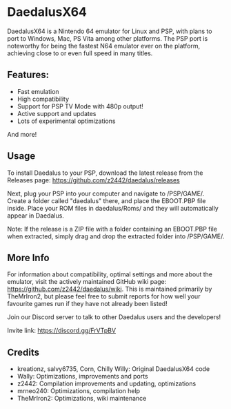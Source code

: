 # DaedalusX64
 
DaedalusX64 is a Nintendo 64 emulator for Linux and PSP, with plans to port to Windows, Mac, PS Vita among other platforms. The PSP port is noteworthy for being the fastest N64 emulator ever on the platform, achieving close to or even full speed in many titles.
 
## Features:
 
- Fast emulation
- High compatibility
- Support for PSP TV Mode with 480p output!
- Active support and updates
- Lots of experimental optimizations
 
And more!
 
## Usage
 
To install Daedalus to your PSP, download the latest release from the Releases page: https://github.com/z2442/daedalus/releases
 
Next, plug your PSP into your computer and navigate to /PSP/GAME/. Create a folder called "daedalus" there, and place the EBOOT.PBP file inside. Place your ROM files in daedalus/Roms/ and they will automatically appear in Daedalus.
 
Note: If the release is a ZIP file with a folder containing an EBOOT.PBP file when extracted, simply drag and drop the extracted folder into /PSP/GAME/.
 
## More Info
 
For information about compatibility, optimal settings and more about the emulator, visit the actively maintained GitHub wiki page: https://github.com/z2442/daedalus/wiki. This is maintained primarily by TheMrIron2, but please feel free to submit reports for how well your favourite games run if they have not already been listed!
 
Join our Discord server to talk to other Daedalus users and the developers!
 
Invite link: https://discord.gg/FrVTpBV
 
## Credits
 
- kreationz, salvy6735, Corn, Chilly Willy: Original DaedalusX64 code
- Wally: Optimizations, improvements and ports
- z2442: Compilation improvements and updating, optimizations
- mrneo240: Optimizations, compilation help
- TheMrIron2: Optimizations, wiki maintenance
